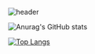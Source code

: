 ![header](https://capsule-render.vercel.app/api?type=waving&color=FFCC99&text=JeongHun's+GitHub!&animation=fadeIn&height=200&fontColor=ffffff&fontAlign=60)


![Anurag's GitHub stats](https://github-readme-stats.vercel.app/api?username=Evon99&show_icons=true&theme=radical)


[![Top Langs](https://github-readme-stats.vercel.app/api/top-langs/?username=Evon99&layout=compact)](https://github.com/Evon99/github-readme-stats)
<!--
**Evon99/Evon99** is a ✨ _special_ ✨ repository because its `README.md` (this file) appears on your GitHub profile.

Here are some ideas to get you started:

- 🔭 I’m currently working on ...
- 🌱 I’m currently learning ...
- 👯 I’m looking to collaborate on ...
- 🤔 I’m looking for help with ...
- 💬 Ask me about ...
- 📫 How to reach me: ...
- 😄 Pronouns: ...
- ⚡ Fun fact: ...
-->
